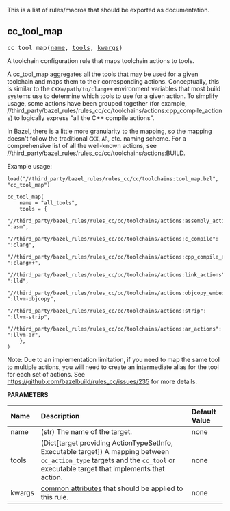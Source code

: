 <!-- Generated with Stardoc: http://skydoc.bazel.build -->

This is a list of rules/macros that should be exported as documentation.

<a id="cc_tool_map"></a>

## cc_tool_map

<pre>
cc_tool_map(<a href="#cc_tool_map-name">name</a>, <a href="#cc_tool_map-tools">tools</a>, <a href="#cc_tool_map-kwargs">kwargs</a>)
</pre>

A toolchain configuration rule that maps toolchain actions to tools.

A cc_tool_map aggregates all the tools that may be used for a given toolchain and maps them to
their corresponding actions. Conceptually, this is similar to the `CXX=/path/to/clang++`
environment variables that most build systems use to determine which tools to use for a given
action. To simplify usage, some actions have been grouped together (for example,
//third_party/bazel_rules/rules_cc/cc/toolchains/actions:cpp_compile_actions) to
logically express "all the C++ compile actions".

In Bazel, there is a little more granularity to the mapping, so the mapping doesn't follow the
traditional `CXX`, `AR`, etc. naming scheme. For a comprehensive list of all the well-known
actions, see //third_party/bazel_rules/rules_cc/cc/toolchains/actions:BUILD.

Example usage:
```
load("//third_party/bazel_rules/rules_cc/cc/toolchains:tool_map.bzl", "cc_tool_map")

cc_tool_map(
    name = "all_tools",
    tools = {
        "//third_party/bazel_rules/rules_cc/cc/toolchains/actions:assembly_actions": ":asm",
        "//third_party/bazel_rules/rules_cc/cc/toolchains/actions:c_compile": ":clang",
        "//third_party/bazel_rules/rules_cc/cc/toolchains/actions:cpp_compile_actions": ":clang++",
        "//third_party/bazel_rules/rules_cc/cc/toolchains/actions:link_actions": ":lld",
        "//third_party/bazel_rules/rules_cc/cc/toolchains/actions:objcopy_embed_data": ":llvm-objcopy",
        "//third_party/bazel_rules/rules_cc/cc/toolchains/actions:strip": ":llvm-strip",
        "//third_party/bazel_rules/rules_cc/cc/toolchains/actions:ar_actions": ":llvm-ar",
    },
)
```

Note:
   Due to an implementation limitation, if you need to map the same tool to multiple actions,
   you will need to create an intermediate alias for the tool for each set of actions. See
   https://github.com/bazelbuild/rules_cc/issues/235 for more details.


**PARAMETERS**


| Name  | Description | Default Value |
| :------------- | :------------- | :------------- |
| <a id="cc_tool_map-name"></a>name |  (str) The name of the target.   |  none |
| <a id="cc_tool_map-tools"></a>tools |  (Dict[target providing ActionTypeSetInfo, Executable target]) A mapping between `cc_action_type` targets and the `cc_tool` or executable target that implements that action.   |  none |
| <a id="cc_tool_map-kwargs"></a>kwargs |  [common attributes](https://bazel.build/reference/be/common-definitions#common-attributes) that should be applied to this rule.   |  none |


